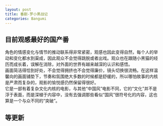 ```yaml
---      
layout: post      
title: 番剧-罗小黑战记
categories: Bangumi      
---  
```


## 目前观感最好的国产番
角色的情感变化与情节的推动联系得非常紧密，观感也因此变得自然，每个人的举动和变化都水到渠成，因此观众不会觉得跳脱或者出戏。观众也在跟随小黑猫的经历而成长着，误解在消除，对外面的世界有越来越深的认识和感悟。  
画面简洁得恰到好处，不会觉得拥挤也不会觉得廉价，镜头切换很流畅。在这样温馨向的画面铺垫下，节奏和氛围绝大多数的时候都是舒缓的，所以哪怕故事的内核是严肃而复杂的，观影的愉悦感仍然保留得很好。  
它是一部有着复杂文化内核的电影，与其他“中国风”电影不同，它的“文化”并不是浮于表面，而是深植于内容中，没有去强调那些看似“国风”很符号化的内容，这也算是一个与众不同的“突破”。   
## 等更新

